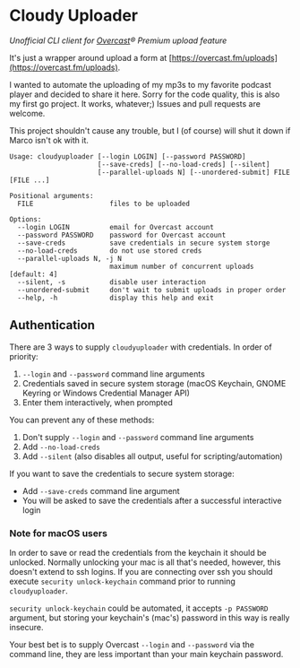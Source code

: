 # Cloudy Uploader
*Unofficial CLI client for [Overcast](https://overcast.fm/)® Premium upload feature*

It's just a wrapper around upload a form at [https://overcast.fm/uploads](https://overcast.fm/uploads).

I wanted to automate the uploading of my mp3s to my favorite podcast player and decided to share it here.
Sorry for the code quality, this is also my first go project. It works, whatever;) Issues and pull requests are welcome.

This project shouldn't cause any trouble, but I (of course) will shut it down if Marco isn't ok with it.

```
Usage: cloudyuploader [--login LOGIN] [--password PASSWORD] 
                      [--save-creds] [--no-load-creds] [--silent] 
                      [--parallel-uploads N] [--unordered-submit] FILE [FILE ...]

Positional arguments:
  FILE                   files to be uploaded

Options:
  --login LOGIN          email for Overcast account
  --password PASSWORD    password for Overcast account
  --save-creds           save credentials in secure system storge
  --no-load-creds        do not use stored creds
  --parallel-uploads N, -j N
                         maximum number of concurrent uploads [default: 4]
  --silent, -s           disable user interaction
  --unordered-submit     don't wait to submit uploads in proper order
  --help, -h             display this help and exit
```

## Authentication

There are 3 ways to supply `cloudyuploader` with credentials. In order of priority:
1. `--login` and `--password` command line arguments
2. Credentials saved in secure system storage (macOS Keychain, GNOME Keyring or Windows Credential Manager API)
3. Enter them interactively, when prompted

You can prevent any of these methods:
1. Don't supply `--login` and `--password` command line arguments
2. Add `--no-load-creds`
3. Add `--silent` (also disables all output, useful for scripting/automation)

If you want to save the credentials to secure system storage:
* Add `--save-creds` command line argument
* You will be asked to save the credentials after a successful interactive login

### Note for macOS users

In order to save or read the credentials from the keychain it should be unlocked. Normally unlocking
your mac is all that's needed, however, this doesn't extend to ssh logins. If you are connecting over ssh
you should execute `security unlock-keychain` command prior to running `cloudyuploader`.

`security unlock-keychain` could be automated, it accepts `-p PASSWORD` argument,
but storing your keychain's (mac's) password in this way is really insecure.

Your best bet is to supply Overcast `--login` and `--password` via the command line, they are less important
than your main keychain password.
